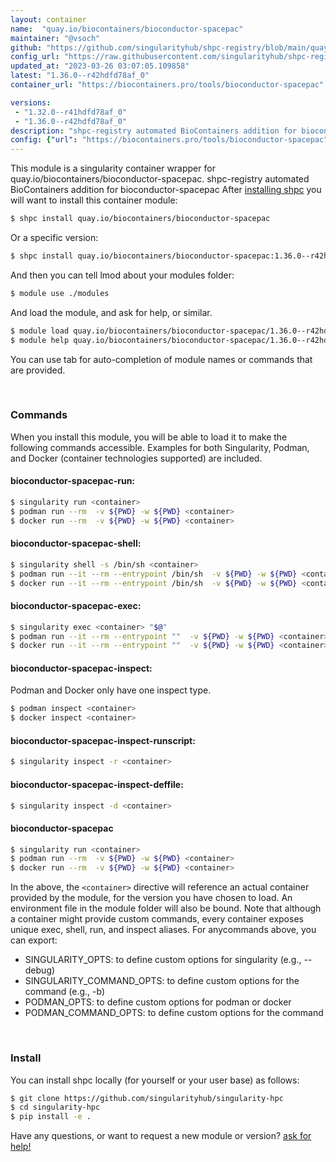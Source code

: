 ```yaml
---
layout: container
name:  "quay.io/biocontainers/bioconductor-spacepac"
maintainer: "@vsoch"
github: "https://github.com/singularityhub/shpc-registry/blob/main/quay.io/biocontainers/bioconductor-spacepac/container.yaml"
config_url: "https://raw.githubusercontent.com/singularityhub/shpc-registry/main/quay.io/biocontainers/bioconductor-spacepac/container.yaml"
updated_at: "2023-03-26 03:07:05.109858"
latest: "1.36.0--r42hdfd78af_0"
container_url: "https://biocontainers.pro/tools/bioconductor-spacepac"

versions:
 - "1.32.0--r41hdfd78af_0"
 - "1.36.0--r42hdfd78af_0"
description: "shpc-registry automated BioContainers addition for bioconductor-spacepac"
config: {"url": "https://biocontainers.pro/tools/bioconductor-spacepac", "maintainer": "@vsoch", "description": "shpc-registry automated BioContainers addition for bioconductor-spacepac", "latest": {"1.36.0--r42hdfd78af_0": "sha256:27d8896b967474b93be0260ef50028d468a9b6fb6df1e9b932dfc93b8537cc72"}, "tags": {"1.32.0--r41hdfd78af_0": "sha256:78fec7f5e3c6f18f2dc6c8a30e253e50e0b1c798e04f8aab79022098f4679d7e", "1.36.0--r42hdfd78af_0": "sha256:27d8896b967474b93be0260ef50028d468a9b6fb6df1e9b932dfc93b8537cc72"}, "docker": "quay.io/biocontainers/bioconductor-spacepac"}
---
```


This module is a singularity container wrapper for quay.io/biocontainers/bioconductor-spacepac.
shpc-registry automated BioContainers addition for bioconductor-spacepac
After [installing shpc](#install) you will want to install this container module:


```bash
$ shpc install quay.io/biocontainers/bioconductor-spacepac
```

Or a specific version:

```bash
$ shpc install quay.io/biocontainers/bioconductor-spacepac:1.36.0--r42hdfd78af_0
```

And then you can tell lmod about your modules folder:

```bash
$ module use ./modules
```

And load the module, and ask for help, or similar.

```bash
$ module load quay.io/biocontainers/bioconductor-spacepac/1.36.0--r42hdfd78af_0
$ module help quay.io/biocontainers/bioconductor-spacepac/1.36.0--r42hdfd78af_0
```

You can use tab for auto-completion of module names or commands that are provided.

<br>

### Commands

When you install this module, you will be able to load it to make the following commands accessible.
Examples for both Singularity, Podman, and Docker (container technologies supported) are included.

#### bioconductor-spacepac-run:

```bash
$ singularity run <container>
$ podman run --rm  -v ${PWD} -w ${PWD} <container>
$ docker run --rm  -v ${PWD} -w ${PWD} <container>
```

#### bioconductor-spacepac-shell:

```bash
$ singularity shell -s /bin/sh <container>
$ podman run --it --rm --entrypoint /bin/sh  -v ${PWD} -w ${PWD} <container>
$ docker run --it --rm --entrypoint /bin/sh  -v ${PWD} -w ${PWD} <container>
```

#### bioconductor-spacepac-exec:

```bash
$ singularity exec <container> "$@"
$ podman run --it --rm --entrypoint ""  -v ${PWD} -w ${PWD} <container> "$@"
$ docker run --it --rm --entrypoint ""  -v ${PWD} -w ${PWD} <container> "$@"
```

#### bioconductor-spacepac-inspect:

Podman and Docker only have one inspect type.

```bash
$ podman inspect <container>
$ docker inspect <container>
```

#### bioconductor-spacepac-inspect-runscript:

```bash
$ singularity inspect -r <container>
```

#### bioconductor-spacepac-inspect-deffile:

```bash
$ singularity inspect -d <container>
```



#### bioconductor-spacepac

```bash
$ singularity run <container>
$ podman run --rm  -v ${PWD} -w ${PWD} <container>
$ docker run --rm  -v ${PWD} -w ${PWD} <container>
```


In the above, the `<container>` directive will reference an actual container provided
by the module, for the version you have chosen to load. An environment file in the
module folder will also be bound. Note that although a container
might provide custom commands, every container exposes unique exec, shell, run, and
inspect aliases. For anycommands above, you can export:

 - SINGULARITY_OPTS: to define custom options for singularity (e.g., --debug)
 - SINGULARITY_COMMAND_OPTS: to define custom options for the command (e.g., -b)
 - PODMAN_OPTS: to define custom options for podman or docker
 - PODMAN_COMMAND_OPTS: to define custom options for the command

<br>

### Install

You can install shpc locally (for yourself or your user base) as follows:

```bash
$ git clone https://github.com/singularityhub/singularity-hpc
$ cd singularity-hpc
$ pip install -e .
```

Have any questions, or want to request a new module or version? [ask for help!](https://github.com/singularityhub/singularity-hpc/issues)
